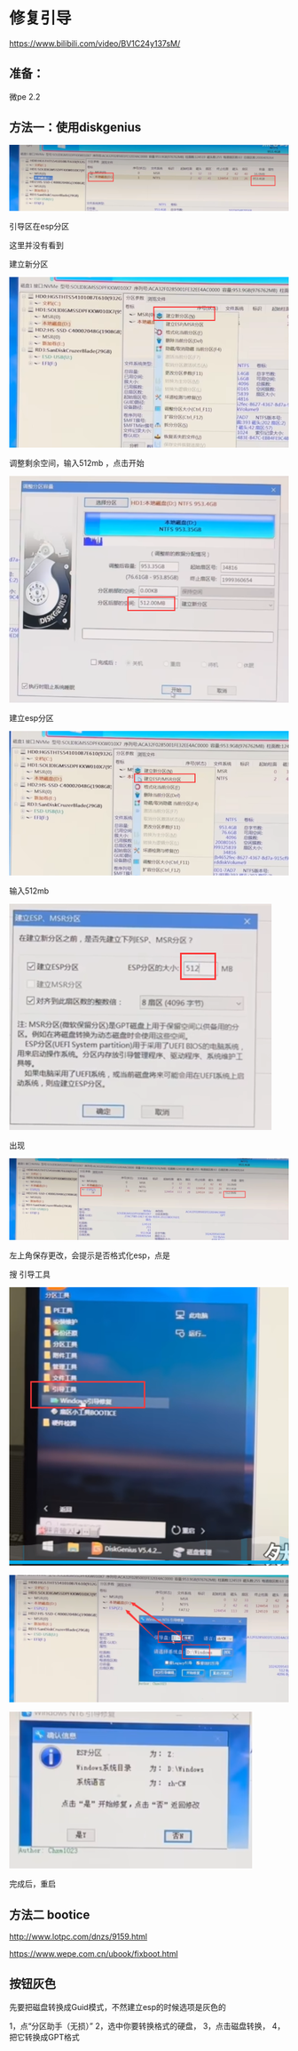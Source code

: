 # 修复引导

https://www.bilibili.com/video/BV1C24y137sM/

## 准备：

微pe 2.2

## 方法一：使用diskgenius

![image-20240320005828514](https://raw.githubusercontent.com/xxxsjan/pic-bed/main/image-20240320005828514.png)

引导区在esp分区

这里并没有看到

建立新分区

![image-20240320005952637](https://raw.githubusercontent.com/xxxsjan/pic-bed/main/image-20240320005952637.png)

调整剩余空间，输入512mb ，点击开始

![image-20240320010037742](https://raw.githubusercontent.com/xxxsjan/pic-bed/main/image-20240320010037742.png)



建立esp分区

![image-20240320010245488](https://raw.githubusercontent.com/xxxsjan/pic-bed/main/image-20240320010245488.png)

输入512mb

![image-20240320010618186](https://raw.githubusercontent.com/xxxsjan/pic-bed/main/image-20240320010618186.png)

出现

![image-20240320010652623](https://raw.githubusercontent.com/xxxsjan/pic-bed/main/image-20240320010652623.png)

左上角保存更改，会提示是否格式化esp，点是

搜 引导工具

![image-20240320010812847](https://raw.githubusercontent.com/xxxsjan/pic-bed/main/image-20240320010812847.png)

![image-20240320010849977](https://raw.githubusercontent.com/xxxsjan/pic-bed/main/image-20240320010849977.png)

![image-20240320010901893](https://raw.githubusercontent.com/xxxsjan/pic-bed/main/image-20240320010901893.png)

完成后，重启



## 方法二 bootice

http://www.lotpc.com/dnzs/9159.html

https://www.wepe.com.cn/ubook/fixboot.html

## 按钮灰色

先要把磁盘转换成Guid模式，不然建立esp的时候选项是灰色的

1，点“分区助手（无损）”
2，选中你要转换格式的硬盘，
3，点击磁盘转换，
4，把它转换成GPT格式